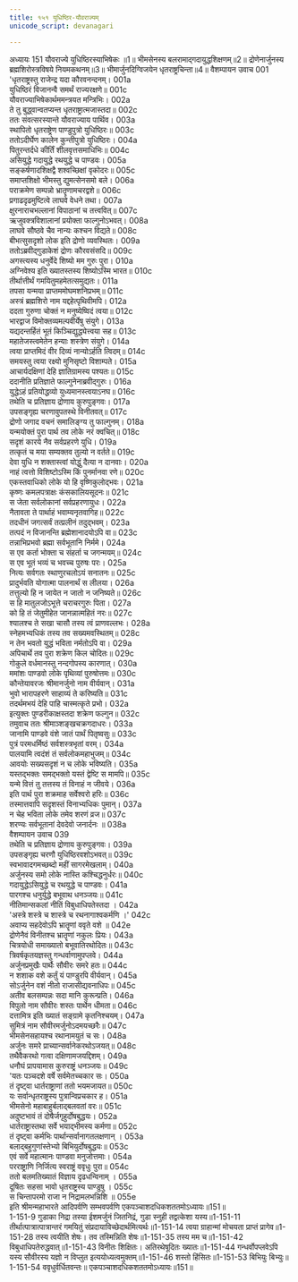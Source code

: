 ```yaml
---
title: १५१ युधिष्ठिर-यौवराज्यम्
unicode_script: devanagari

---
```



अध्यायः 151
यौवराज्ये युधिष्ठिरस्याभिषेकः ॥1॥ भीमसेनस्य बलरामाद्गदायुद्धशिक्षणम्॥2॥ द्रोणेनार्जुनस्य ब्रह्मशिरोस्त्रविषये नियमकथनम्॥3॥ भीमार्जुनदिग्विजयेन धृतराष्ट्रचिन्ता॥4॥ 
वैशम्पायन उवाच		001  
\'धृतराष्ट्रस्तु राजेन्द्र यदा कौरवनन्दनम्।	001a  
युधिष्ठिरं विजानन्वै समर्थं राज्यरक्षणे॥	001c  
यौवराज्याभिषेकार्थममन्त्रयत मन्त्रिभिः।	002a  
ते तु बुद्ध्वान्वतप्यन्त धृतराष्ट्रात्मजास्तदा॥	002c  
ततः संवत्सरस्यान्ते यौवराज्याय पार्थिव।	003a  
स्थापितो धृतराष्ट्रेण पाण्डुपुत्रो युधिष्ठिरः॥	003c  
ततोऽदीर्घेण कालेन कुन्तीपुत्रो युधिष्ठिरः।	004a  
पितुरन्तर्दधे कीर्तिं शीलवृत्तसमाधिभिः॥	004c  
असियुद्धे गदायुद्धे रथयुद्धे च पाण्डवः।	005a  
सङ्कर्षणादशिक्षद्वै शश्वच्छिक्षां वृकोदरः॥	005c  
समाप्तशिक्षो भीमस्तु द्युमत्सेनसमो बले।	006a  
पराक्रमेण सम्पन्नो भ्रातॄणामचरद्वशे॥	006c  
प्रगाढदृढमुष्टित्वे लाघवे वेधने तथा।	007a  
क्षुरनाराचभल्लानां विपाठानां च तत्त्ववित्॥	007c  
ऋजुवक्त्रविशालानां प्रयोक्ता फाल्गुनोऽभवत्।	008a  
लाघवे सौष्ठवे चैव नान्यः कश्चन विद्यते॥	008c  
बीभत्सुसदृशो लोक इति द्रोणो व्यवस्थितः।	009a  
ततोऽब्रवीद्गुडाकेशं द्रोणः कौरवसंसदि॥	009c  
अगस्त्यस्य धनुर्वेदे शिष्यो मम गुरुः पुरा।	010a  
अग्निवेश्य इति ख्यातस्तस्य शिष्योऽस्मि भारत॥	010c  
तीर्थात्तीर्थं गमयितुमहमेतत्समुद्यतः।	011a  
तपसा यन्मया प्राप्तममोघमशनिप्रभम्॥	011c  
अस्त्रं ब्रह्मशिरो नाम यद्दहेत्पृथिवीमपि।	012a  
ददता गुरुणा चोक्तं न मनुष्येष्विदं त्वया॥	012c  
भारद्वाज विमोक्तव्यमल्पवीर्येषु संयुगे।	013a  
यद्यदन्तर्हितं भूतं किञ्चिद्युद्ध्येत्त्वया सह॥	013c  
महातेजस्त्वमेतेन हन्याः शस्त्रेण संयुगे।	014a  
त्वया प्राप्तमिदं वीर दिव्यं नान्योऽर्हति त्विदम्॥	014c  
समयस्तु त्वया रक्ष्यो मुनिसृष्टो विशाम्पते।	015a  
आचार्यदक्षिणां देहि ज्ञातिग्रामस्य पश्यतः॥	015c  
ददानीति प्रतिज्ञाते फाल्गुनेनाब्रवीद्गुरुः।	016a  
युद्धेऽहं प्रतियोद्धव्यो युध्यमानस्त्वयाऽनघ॥	016c  
तथेति च प्रतिज्ञाय द्रोणाय कुरुपुङ्गवः।	017a  
उपसङ्गृह्य चरणावुपतस्थे विनीतवत्॥	017c  
द्रोणो जगाद वचनं समालिङ्ग्य तु फाल्गुनम्।	018a  
यन्मयोक्तं पुरा पार्थ तव लोके नरं क्वचित्॥	018c  
सदृशं कारये नैव सर्वप्रहरणे युधि।	019a  
तत्कृतं च मया सम्यक्तव तुल्यो न वर्तते॥	019c  
देवा युधि न शक्तास्त्वां योद्धुं दैत्या न दानवाः।	020a  
नाहं त्वत्तो विशिष्टोऽस्मि किं पुनर्मानवा रणे॥	020c  
एकस्तवाधिको लोके यो हि वृष्णिकुलोद्भवः।	021a  
कृष्णः कमलपत्राक्षः कंसकालियसूदनः॥	021c  
स जेता सर्वलोकानां सर्वप्रहरणायुधः।	022a  
नैतावता ते पार्थाहं भवाम्यनृतवागिह॥	022c  
तदधीनं जगत्सर्वं तत्प्रलीनं तदुद्भवम्।	023a  
तत्पदं न विजानन्ति ब्रह्मेशानादयोऽपि वा॥	023c  
तन्नाभिप्रभवो ब्रह्मा सर्वभूतानि निर्ममे।	024a  
स एव कर्ता भोक्ता च संहर्ता च जगन्मयम्॥	024c  
स एव भूतं भव्यं च भवच्च पुरुषः परः।	025a  
नित्यः सर्वगतः स्थाणुरचलोऽयं सनातनः॥	025c  
प्रादुर्भवति योगात्मा पालनार्थं स लीलया।	026a  
तत्तुल्यो हि न जायेत न जातो न जनिष्यते॥	026c  
स हि मातुलजोऽभूत्ते चराचरगुरुः पिता।	027a  
को हि तं जेतुमीहेत जानन्नात्महितं नरः॥	027c  
श्यालश्च ते सखा चासौ तस्य त्वं प्राणवल्लभः।	028a  
स्नेहमभ्यधिकं तस्य तव सख्यमवस्थितम्॥	028c  
न तेन भवतो युद्धं भविता नर्मतोऽपि वा।	029a  
अपिचार्थे तव पुरा शक्रेण किल चोदितः॥	029c  
गोकुले वर्धमानस्तु नन्दगोपस्य कारणात्।	030a  
ममांशः पाण्डवो लोके पृथिव्यां पुरुषोत्तमः॥	030c  
कौन्तेयावरजः श्रीमानर्जुनो नाम वीर्यवान्।	031a  
भुवो भारापहरणे साहाय्यं ते करिष्यति॥	031c  
तदर्थमभयं देहि पाहि चास्मत्कृते प्रभो।	032a  
इत्युक्तः पुण्डरीकाक्षस्तदा शक्रेण फल्गुन॥	032c  
तमुवाच ततः श्रीमाञ्शङ्खचक्रगदाधरः।	033a  
जानामि पाण्डवे वंशे जातं पार्थं पितृष्वसुः॥	033c  
पुत्रं परमधर्मिष्ठं सर्वशस्त्रभृतां वरम्।	034a  
पालयामि त्वदंशं तं सर्वलोकमहाभुजम्॥	034c  
आवयोः सख्यसदृशं न च लोके भविष्यति।	035a  
यस्तद्भक्तः समद्भक्तो यस्तं द्वेष्टि स मामपि॥	035c  
यन्मे वित्तं तु तत्तस्य तं विनाहं न जीवये।	036a  
इति पार्थ पुरा शक्रमाह सर्वेश्वरो हरिः॥	036c  
तस्मात्तवापि सदृशस्तं विनाभ्यधिकः पुमान्।	037a  
न चेह भविता लोके तमेव शरणं व्रज॥	037c  
शरण्यः सर्वभूतानां देवदेवो जनार्दनः ॥	038a  
वैशम्पायन उवाच	039  
तथेति च प्रतिज्ञाय द्रोणाय कुरुपुङ्गवः।	039a  
उपसङ्गृह्य चरणौ युधिष्ठिरवशोऽभवत्॥	039c  
स्वभावादगमच्छब्दो महीं सागरमेखलाम्।	040a  
अर्जुनस्य समो लोके नास्ति कश्चिद्धनुर्धरः॥	040c  
गदायुद्धेऽसियुद्धे च रथयुद्धे च पाण्डवः।	041a  
पारगश्च धनुर्युद्धे बभूवाथ धनञ्जयः॥	041c  
नीतिमान्सकलां नीतिं विबुधाधिपतेस्तदा ।	042a  
\'अस्त्रे शस्त्रे च शास्त्रे च रथनागाश्वकर्मणि ।\'	042c  
अवाप्य सहदेवोऽपि भ्रातॄणां ववृते वशे ॥	042e  
द्रोणेनैवं विनीतश्च भ्रातॄणां नकुलः प्रियः।	043a  
चित्रयोधी समाख्यातो बभूवातिरथोदितः॥	043c  
त्रिवर्षकृतयज्ञस्तु गन्धर्वाणामुपप्लवे।	044a  
अर्जुनप्रमुखैः पार्थैः सौवीरः समरे हतः॥	044c  
न शशाक वशे कर्तुं यं पाण्डुरपि वीर्यवान्।	045a  
सोऽर्जुनेन वशं नीतो राजासीद्यवनाधिपः॥	045c  
अतीव बलसम्पन्नः सदा मानि कुरून्प्रति।	046a  
विपुलो नाम सौवीरः शस्तः पार्थेन धीमता॥	046c  
दत्तामित्र इति ख्यातं सङ्ग्रामे कृतनिश्चयम्।	047a  
सुमित्रं नाम सौवीरमर्जुनोऽदमयच्छरैः॥	047c  
भीमसेनसहायश्च रथानामयुतं च सः।	048a  
अर्जुनः समरे प्राच्यान्सर्वानेकरथोऽजयत्॥	048c  
तथैवैकरथो गत्वा दक्षिणामजयद्दिशम्।	049a  
धनौघं प्रापयामास कुरुराष्ट्रं धनञ्जयः॥	049c  
\'यतः पञ्चदशे वर्षे सर्वमेतच्चकार सः।	050a  
तं दृष्ट्वा धार्तराष्ट्राणां ततो भयमजायत॥	050c  
यः सर्वान्धृतराष्ट्रस्य पुत्रान्विप्रचकार ह।	051a  
भीमसेनो महाबाहुर्बलाद्बलवतां वरः॥	051c  
अदुष्टभावं तं दोषैर्जगृहुर्दोषबुद्धयः।	052a  
धार्तराष्ट्रास्तथा सर्वे भयाद्भीमस्य कर्मणा॥	052c  
तं दृष्ट्वा कर्मभिः पार्थान्सर्वानागतलक्षणान् ।	053a  
बलाद्बहुगुणांस्तेभ्यो बिभियुर्दोषबुद्धयः॥	053c  
एवं सर्वे महात्मानः पाण्डवा मनुजोत्तमाः।	054a  
परराष्ट्राणि निर्जित्य स्वराष्ट्रं ववृधुः पुरा॥	054c  
ततो बलमतिख्यातं विज्ञाय दृढधन्विनाम् ।	055a  
दूषितः सहसा भावो धृतराष्ट्रस्य पाण्डुषु ।	055c  
स चिन्तापरमो राजा न निद्रामलभन्निशि ॥	055e  
इति श्रीमन्महाभारते आदिपर्वणि सम्भवपर्वणि एकपञ्चाशदधिकशततमोऽध्यायः॥151॥  
1-151-9 गुडाका निद्रा तस्या ईशमर्जुनं जितनिद्रं, गुडा स्नुही तद्वत्केशा यस्य॥1-151-11 तीर्थात्पात्रात्पात्रान्तरं गमयितुं संप्रदायाविच्छेदार्थमित्यर्थः॥1-151-14 त्वया ग्राहान्मां मोचयता प्राप्तं प्रागेव॥1-151-28 तस्य त्वयीति शेषः। तव तस्मिन्निति शेषः॥1-151-35 तस्य मम च॥1-151-42 विबुधाधिपतेरुद्धवात्॥1-151-43 विनीतः शिक्षितः। अतिरथेषूदितः ख्यातः॥1-151-44 गन्धर्वोपप्लवेऽपि यस्य सौवीरस्य यज्ञो न विप्लुत इत्ययोध्यत्वमुक्तम्॥1-151-46 शस्तो हिंसितः॥1-151-53 बिभियुः बिभ्युः॥1-151-54 ववृधुर्वर्धितवन्तः॥ एकपञ्चाशदधिकशततमोऽध्यायः॥151॥